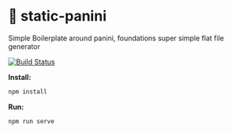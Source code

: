 # 🐒 static-panini

Simple Boilerplate around panini, foundations super simple flat file generator

[![Build Status](https://travis-ci.org/joxx/static-panini.svg?branch=master)](https://travis-ci.org/joxx/static-panini)

**Install:**

```bash
npm install
```

**Run:**

```bash
npm run serve
```